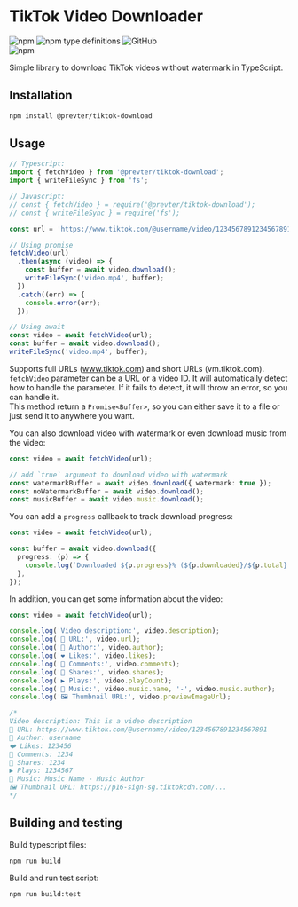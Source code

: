 # TikTok Video Downloader

![npm](https://img.shields.io/npm/v/%40prevter%2Ftiktok-download)
![npm type definitions](https://img.shields.io/npm/types/%40prevter%2Ftiktok-download)
![GitHub](https://img.shields.io/github/license/prevter/tt-download)  
![npm](https://nodei.co/npm/%40prevter%2Ftiktok-download.png)

Simple library to download TikTok videos without watermark in TypeScript.

## Installation

```bash
npm install @prevter/tiktok-download
```

## Usage

```ts
// Typescript:
import { fetchVideo } from '@prevter/tiktok-download';
import { writeFileSync } from 'fs';

// Javascript:
// const { fetchVideo } = require('@prevter/tiktok-download');
// const { writeFileSync } = require('fs');

const url = 'https://www.tiktok.com/@username/video/1234567891234567891';

// Using promise
fetchVideo(url)
  .then(async (video) => {
    const buffer = await video.download();
    writeFileSync('video.mp4', buffer);
  })
  .catch((err) => {
    console.error(err);
  });

// Using await
const video = await fetchVideo(url);
const buffer = await video.download();
writeFileSync('video.mp4', buffer);
```

Supports full URLs (www.tiktok.com) and short URLs (vm.tiktok.com).  
`fetchVideo` parameter can be a URL or a video ID. It will automatically detect how to handle the parameter. If it fails to detect, it will throw an error, so you can handle it.  
This method return a `Promise<Buffer>`, so you can either save it to a file or just send it to anywhere you want.

You can also download video with watermark or even download music from the video:

```ts
const video = await fetchVideo(url);

// add `true` argument to download video with watermark
const watermarkBuffer = await video.download({ watermark: true });
const noWatermarkBuffer = await video.download();
const musicBuffer = await video.music.download();
```

You can add a `progress` callback to track download progress:

```ts
const video = await fetchVideo(url);

const buffer = await video.download({
  progress: (p) => {
    console.log(`Downloaded ${p.progress}% (${p.downloaded}/${p.total} bytes)`);
  },
});
```

In addition, you can get some information about the video:

```ts
const video = await fetchVideo(url);

console.log('Video description:', video.description);
console.log('🔗 URL:', video.url);
console.log('👤 Author:', video.author);
console.log('❤️ Likes:', video.likes);
console.log('💬 Comments:', video.comments);
console.log('🔁 Shares:', video.shares);
console.log('▶️ Plays:', video.playCount);
console.log('🎵 Music:', video.music.name, '-', video.music.author);
console.log('🖼️ Thumbnail URL:', video.previewImageUrl);

/*
Video description: This is a video description
🔗 URL: https://www.tiktok.com/@username/video/1234567891234567891
👤 Author: username
❤️ Likes: 123456
💬 Comments: 1234
🔁 Shares: 1234
▶️ Plays: 1234567
🎵 Music: Music Name - Music Author
🖼️ Thumbnail URL: https://p16-sign-sg.tiktokcdn.com/...
*/
```

## Building and testing

Build typescript files:

```bash
npm run build
```

Build and run test script:

```bash
npm run build:test
```
